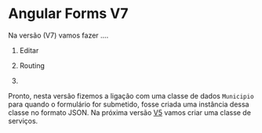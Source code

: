 # Angular Forms V7

Na  versão (V7) vamos fazer ....


1. Editar

2. Routing

3. 



Pronto, nesta  versão fizemos a ligação com uma classe de dados `Municipio`
para quando o formulário for submetido, fosse criada uma instância dessa classe no formato JSON. Na próxima versão [V5](README.V5.md)  vamos criar uma classe de serviços.
